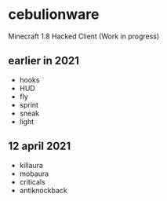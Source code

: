 # cebulionware
Minecraft 1.8 Hacked Client
(Work in progress)

## earlier in 2021
* hooks
* HUD
* fly
* sprint
* sneak
* light
## 12 april 2021
* killaura
* mobaura
* criticals
* antiknockback
